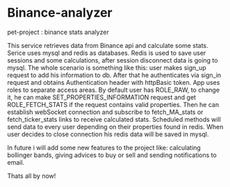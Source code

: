 # Binance-analyzer
pet-project : binance stats analyzer 

This service retrieves data from Binance api and calculate some stats. Serice uses mysql and redis as databases. 
Redis is used to save user sessions and some calculations, after session disconnect data is going to mysql.
The whole scenario is something like this: user makes sign_up request to add his information to db. After that he authenticates via sign_in request and obtains Authentication header with httpBasic token.
App uses roles to separate access areas. By default user has ROLE_RAW, to change it, he can make SET_PROPERTIES_INFORMATION request and get ROLE_FETCH_STATS if the request contains valid properties.
Then he can establish webSocket connection and subscribe to fetch_MA_stats or fetch_ticker_stats links to receive calculated stats. Scheduled methods will send data to every user depending on their properties found in redis. When user decides to close connection his redis data will be saved in mysql.

In future i will add some new features to the project like: calculating bollinger bands, giving advices to buy or sell and sending notifications to email.

Thats all by now!
